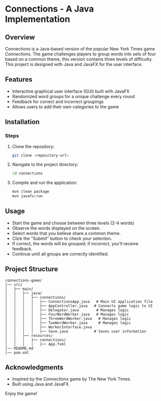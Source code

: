 # Connections - A Java Implementation

## Overview

Connections is a Java-based version of the popular New York Times game *Connections*. The game challenges players to group words into sets of four based on a common theme, this version contains three levels of difficulty. This project is designed with Java and JavaFX for the user interface.

## Features

- Interactive graphical user interface (GUI) built with JavaFX
- Randomized word groups for a unique challenge every round
- Feedback for correct and incorrect groupings
- Allows users to add their own categories to the game

## Installation

### Steps

1. Clone the repository:
   ```sh
   git clone <repository-url>
   ```
2. Navigate to the project directory:
   ```sh
   cd connections
   ```
3. Compile and run the application:
   ```sh
   mvn clean package
   mvn javafx:run
   ```

## Usage

- Start the game and choose between three levels (2-4 words)
- Observe the words displayed on the screen.
- Select words that you believe share a common theme.
- Click the "Submit" button to check your selection.
- If correct, the words will be grouped; if incorrect, you'll receive feedback.
- Continue until all groups are correctly identified.

## Project Structure

```
connections-game/
│── src/
│   ├── main/
│   │   ├── java/
│   │   │   ├── connections/
│   │   │   │   ├── ConnectionsApp.java   # Main UI application file
│   │   │   │   ├── AppController.java   # Connects game logic to UI
│   │   │   │   ├── Delegator.java        # Manages logic
│   │   │   │   ├── FourWordWorker.java   # Manages logic
│   │   │   │   ├── ThreeWordWorker.java   # Manages logic
│   │   │   │   ├── TwoWordWorker.java     # Manages logic
│   │   │   │   ├── WorkerInterface.java       
│   │   │   │   ├── Save.java            # Saves user information
│   │   ├── resources/
│   │   │   ├── connections/
│   │   │   │   ├── App.fxml            
│── README.md
│── pom.xml
```

## Acknowledgments

- Inspired by the *Connections* game by The New York Times.
- Built using Java and JavaFX.

Enjoy the game!

